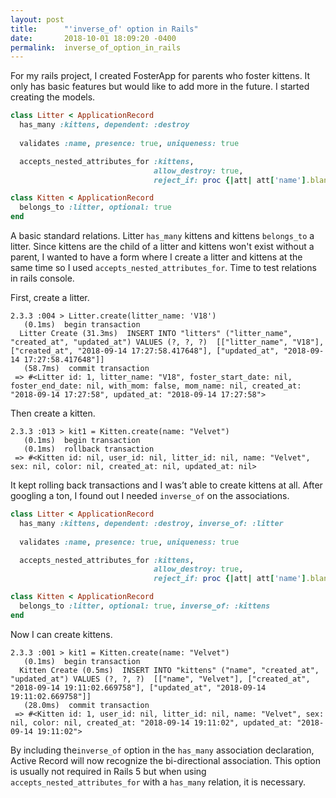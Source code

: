 ```yaml
---
layout: post
title:      "'inverse_of' option in Rails"
date:       2018-10-01 18:09:20 -0400
permalink:  inverse_of_option_in_rails
---
```



For my rails project, I created FosterApp for parents who foster kittens. It only has basic features but would like to add more in the future. I started creating the models. 

```ruby
class Litter < ApplicationRecord
  has_many :kittens, dependent: :destroy
  
  validates :name, presence: true, uniqueness: true

  accepts_nested_attributes_for :kittens,
                                allow_destroy: true,
                                reject_if: proc {|att| att['name'].blank? }

```

```ruby
class Kitten < ApplicationRecord
  belongs_to :litter, optional: true
end


```

A basic standard relations. Litter `has_many` kittens and kittens `belongs_to` a litter. Since kittens are the child of a litter and kittens won't exist without a parent, I wanted to have a form where I create a litter and kittens at the same time so I used `accepts_nested_attributes_for`. Time to test relations in rails console.

First, create a litter.
```
2.3.3 :004 > Litter.create(litter_name: 'V18')
   (0.1ms)  begin transaction
  Litter Create (31.3ms)  INSERT INTO "litters" ("litter_name", "created_at", "updated_at") VALUES (?, ?, ?)  [["litter_name", "V18"], ["created_at", "2018-09-14 17:27:58.417648"], ["updated_at", "2018-09-14 17:27:58.417648"]]
   (58.7ms)  commit transaction
 => #<Litter id: 1, litter_name: "V18", foster_start_date: nil, foster_end_date: nil, with_mom: false, mom_name: nil, created_at: "2018-09-14 17:27:58", updated_at: "2018-09-14 17:27:58"> 
```

Then create a kitten.
```
2.3.3 :013 > kit1 = Kitten.create(name: "Velvet")
   (0.1ms)  begin transaction
   (0.1ms)  rollback transaction
 => #<Kitten id: nil, user_id: nil, litter_id: nil, name: "Velvet", sex: nil, color: nil, created_at: nil, updated_at: nil> 
```

It kept rolling back transactions and I was’t able to create kittens at all. After googling a ton, I found out I needed `inverse_of` on the associations.

```ruby
class Litter < ApplicationRecord
  has_many :kittens, dependent: :destroy, inverse_of: :litter
  
  validates :name, presence: true, uniqueness: true

  accepts_nested_attributes_for :kittens,
                                allow_destroy: true,
                                reject_if: proc {|att| att['name'].blank? }

```

```ruby
class Kitten < ApplicationRecord
  belongs_to :litter, optional: true, inverse_of: :kittens
end


```

Now I can create kittens. 
```
2.3.3 :001 > kit1 = Kitten.create(name: "Velvet")
   (0.1ms)  begin transaction
  Kitten Create (0.5ms)  INSERT INTO "kittens" ("name", "created_at", "updated_at") VALUES (?, ?, ?)  [["name", "Velvet"], ["created_at", "2018-09-14 19:11:02.669758"], ["updated_at", "2018-09-14 19:11:02.669758"]]
   (28.0ms)  commit transaction
 => #<Kitten id: 1, user_id: nil, litter_id: nil, name: "Velvet", sex: nil, color: nil, created_at: "2018-09-14 19:11:02", updated_at: "2018-09-14 19:11:02"> 
```

By including the`inverse_of` option in the `has_many` association declaration, Active Record will now recognize the bi-directional association. This option is usually not required in Rails 5  but when using `accepts_nested_attributes_for` with a `has_many` relation, it is necessary.

